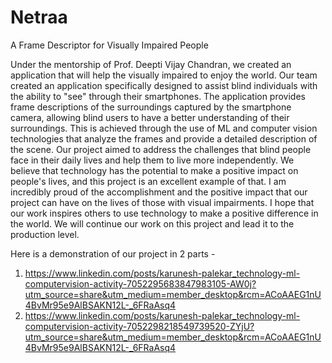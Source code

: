 # Netraa
A Frame Descriptor for Visually Impaired People


Under the mentorship of Prof. Deepti Vijay Chandran, we created an application that will help the visually impaired to enjoy the world. Our team created an application specifically designed to assist blind individuals with the ability to "see" through their smartphones.
The application provides frame descriptions of the surroundings captured by the smartphone camera, allowing blind users to have a better understanding of their surroundings. This is achieved through the use of ML and computer vision technologies that analyze the frames and provide a detailed description of the scene.
Our project aimed to address the challenges that blind people face in their daily lives and help them to live more independently. We believe that technology has the potential to make a positive impact on people's lives, and this project is an excellent example of that.
I am incredibly proud of the accomplishment and the positive impact that our project can have on the lives of those with visual impairments. I hope that our work inspires others to use technology to make a positive difference in the world.
We will continue our work on this project and lead it to the production level.


Here is a demonstration of our project in 2 parts -  
1. https://www.linkedin.com/posts/karunesh-palekar_technology-ml-computervision-activity-7052295683847983105-AW0j?utm_source=share&utm_medium=member_desktop&rcm=ACoAAEG1nU4BvMr95e9AlBSAKN12L-_6FRaAsq4
2. https://www.linkedin.com/posts/karunesh-palekar_technology-ml-computervision-activity-7052298218549739520-ZYjU?utm_source=share&utm_medium=member_desktop&rcm=ACoAAEG1nU4BvMr95e9AlBSAKN12L-_6FRaAsq4

